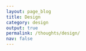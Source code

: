 ```yaml
---
layout: page_blog
title: Design
category: design
output: true
permalink: /thoughts/design/
nav: false
---
```

